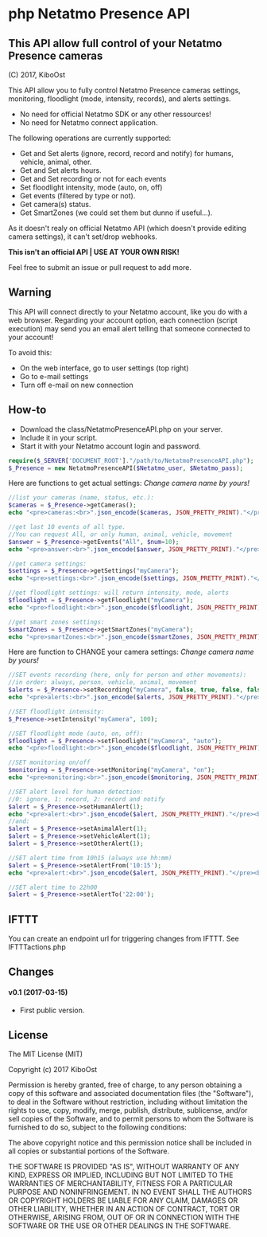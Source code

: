 # php Netatmo Presence API

## This API allow full control of your Netatmo Presence cameras
(C) 2017, KiboOst

This API allow you to fully control Netatmo Presence cameras settings, monitoring, floodlight (mode, intensity, records), and alerts settings.

- No need for official Netatmo SDK or any other ressources!
- No need for Netatmo connect application.

The following operations are currently supported:

- Get and Set alerts (ignore, record, record and notify) for humans, vehicle, animal, other.
- Get and Set alerts hours.
- Get and Set recording or not for each events
- Set floodlight intensity, mode (auto, on, off)
- Get events (filtered by type or not).
- Get camera(s) status.
- Get SmartZones (we could set them but dunno if useful...).

As it doesn't realy on official Netatmo API (which doesn't provide editing camera settings), it can't set/drop webhooks.

**This isn't an official API | USE AT YOUR OWN RISK!**

Feel free to submit an issue or pull request to add more.

## Warning

This API will connect directly to your Netatmo account, like you do with a web browser. Regarding your account option, each connection (script execution) may send you an email alert telling that someone connected to your account!

To avoid this:

- On the web interface, go to user settings (top right)
- Go to e-mail settings
- Turn off e-mail on new connection

## How-to

- Download the class/NetatmoPresenceAPI.php on your server.
- Include it in your script.
- Start it with your Netatmo account login and password.

```php
require($_SERVER['DOCUMENT_ROOT']."/path/to/NetatmoPresenceAPI.php");
$_Presence = new NetatmoPresenceAPI($Netatmo_user, $Netatmo_pass);
```

Here are functions to get actual settings:
*Change camera name by yours!*

```php
//list your cameras (name, status, etc.):
$cameras = $_Presence->getCameras();
echo "<pre>cameras:<br>".json_encode($cameras, JSON_PRETTY_PRINT)."</pre><br>";

//get last 10 events of all type.
//You can request All, or only human, animal, vehicle, movement
$answer = $_Presence->getEvents("All", $num=10);
echo "<pre>answer:<br>".json_encode($answer, JSON_PRETTY_PRINT)."</pre><br>";

//get camera settings:
$settings = $_Presence->getSettings("myCamera");
echo "<pre>settings:<br>".json_encode($settings, JSON_PRETTY_PRINT)."</pre><br>";

//get floodlight settings: will return intensity, mode, alerts
$floodlight = $_Presence->getFloodlight("myCamera");
echo "<pre>floodlight:<br>".json_encode($floodlight, JSON_PRETTY_PRINT)."</pre><br>";

//get smart zones settings:
$smartZones = $_Presence->getSmartZones("myCamera");
echo "<pre>smartZones:<br>".json_encode($smartZones, JSON_PRETTY_PRINT)."</pre><br>";
```

Here are function to CHANGE your camera settings:
*Change camera name by yours!*

```php
//SET events recording (here, only for person and other movements):
//in order: always, person, vehicle, animal, movement
$alerts = $_Presence->setRecording("myCamera", false, true, false, false, true);
echo "<pre>alerts:<br>".json_encode($alerts, JSON_PRETTY_PRINT)."</pre><br>";

//SET floodlight intensity:
$_Presence->setIntensity("myCamera", 100);

//SET floodlight mode (auto, on, off):
$floodlight = $_Presence->setFloodlight("myCamera", "auto");
echo "<pre>floodlight:<br>".json_encode($floodlight, JSON_PRETTY_PRINT)."</pre><br>";

//SET monitoring on/off
$monitoring = $_Presence->setMonitoring("myCamera", "on");
echo "<pre>monitoring:<br>".json_encode($monitoring, JSON_PRETTY_PRINT)."</pre><br>";

//SET alert level for human detection:
//0: ignore, 1: record, 2: record and notify
$alert = $_Presence->setHumanAlert(1);
echo "<pre>alert:<br>".json_encode($alert, JSON_PRETTY_PRINT)."</pre><br>";
//and:
$alert = $_Presence->setAnimalAlert(1);
$alert = $_Presence->setVehicleAlert(1);
$alert = $_Presence->setOtherAlert(1);

//SET alert time from 10h15 (always use hh:mm)
$alert = $_Presence->setAlertFrom('10:15');
echo "<pre>alert:<br>".json_encode($alert, JSON_PRETTY_PRINT)."</pre><br>";

//SET alert time to 22h00
$alert = $_Presence->setAlertTo('22:00');
```
## IFTTT

You can create an endpoint url for triggering changes from IFTTT. See IFTTTactions.php

## Changes

#### v0.1 (2017-03-15)
- First public version.

## License

The MIT License (MIT)

Copyright (c) 2017 KiboOst

Permission is hereby granted, free of charge, to any person obtaining a copy
of this software and associated documentation files (the "Software"), to deal
in the Software without restriction, including without limitation the rights
to use, copy, modify, merge, publish, distribute, sublicense, and/or sell
copies of the Software, and to permit persons to whom the Software is
furnished to do so, subject to the following conditions:

The above copyright notice and this permission notice shall be included in all
copies or substantial portions of the Software.

THE SOFTWARE IS PROVIDED "AS IS", WITHOUT WARRANTY OF ANY KIND, EXPRESS OR
IMPLIED, INCLUDING BUT NOT LIMITED TO THE WARRANTIES OF MERCHANTABILITY,
FITNESS FOR A PARTICULAR PURPOSE AND NONINFRINGEMENT. IN NO EVENT SHALL THE
AUTHORS OR COPYRIGHT HOLDERS BE LIABLE FOR ANY CLAIM, DAMAGES OR OTHER
LIABILITY, WHETHER IN AN ACTION OF CONTRACT, TORT OR OTHERWISE, ARISING FROM,
OUT OF OR IN CONNECTION WITH THE SOFTWARE OR THE USE OR OTHER DEALINGS IN THE
SOFTWARE.
